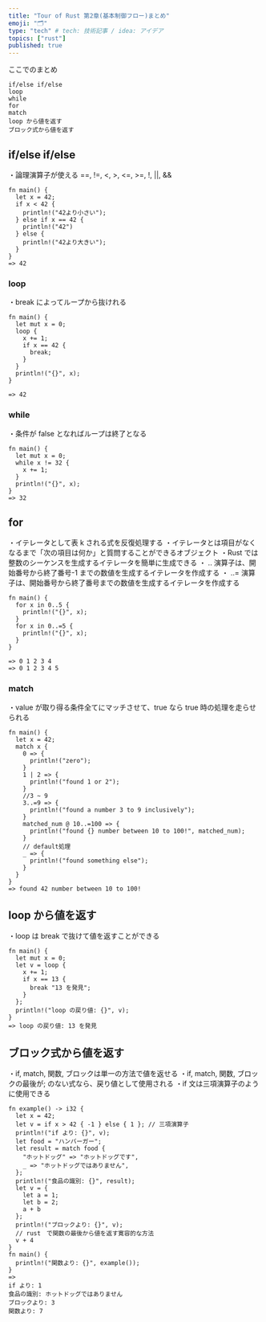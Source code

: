 ```yaml
---
title: "Tour of Rust 第2章(基本制御フロー)まとめ"
emoji: "🗂"
type: "tech" # tech: 技術記事 / idea: アイデア
topics: ["rust"]
published: true
---
```


ここでのまとめ

```
if/else if/else
loop
while
for
match
loop から値を返す
ブロック式から値を返す
```

## if/else if/else

・論理演算子が使える ==, !=, <, >, <=, >=, !, ||, &&

```
fn main() {
  let x = 42;
  if x < 42 {
    println!("42より小さい");
  } else if x == 42 {
    println!("42")
  } else {
    println!("42より大きい");
  }
}
=> 42
```

### loop

・break によってループから抜けれる

```
fn main() {
  let mut x = 0;
  loop {
    x += 1;
    if x == 42 {
      break;
    }
  }
  println!("{}", x);
}

=> 42
```

### while

・条件が false となればループは終了となる

```
fn main() {
  let mut x = 0;
  while x != 32 {
    x += 1;
  }
  println!("{}", x);
}
=> 32
```

## for

・イテレータとして表 k される式を反復処理する
・イテレータとは項目がなくなるまで「次の項目は何か」と質問することができるオブジェクト
・Rust では整数のシーケンスを生成するイテレータを簡単に生成できる
・ .. 演算子は、開始番号から終了番号-1 までの数値を生成するイテレータを作成する
・ ..= 演算子は、開始番号から終了番号までの数値を生成するイテレータを作成する

```
fn main() {
  for x in 0..5 {
    println!("{}", x);
  }
  for x in 0..=5 {
    println!("{}", x);
  }
}

=> 0 1 2 3 4
=> 0 1 2 3 4 5
```

### match

・value が取り得る条件全てにマッチさせて、true なら true 時の処理を走らせられる

```
fn main() {
  let x = 42;
  match x {
    0 => {
      println!("zero");
    }
    1 | 2 => {
      println!("found 1 or 2");
    }
    //3 ~ 9
    3..=9 => {
      println!("found a number 3 to 9 inclusively");
    }
    matched_num @ 10..=100 => {
      println!("found {} number between 10 to 100!", matched_num);
    }
    // default処理
    _ => {
      println!("found something else");
    }
  }
}
=> found 42 number between 10 to 100!
```

## loop から値を返す

・loop は break で抜けて値を返すことができる

```
fn main() {
  let mut x = 0;
  let v = loop {
    x += 1;
    if x == 13 {
      break "13 を発見";
    }
  };
  println!("loop の戻り値: {}", v);
}
=> loop の戻り値: 13 を発見
```

## ブロック式から値を返す

・if, match, 関数, ブロックは単一の方法で値を返せる
・if, match, 関数, ブロックの最後が; のない式なら、戻り値として使用される
・if 文は三項演算子のように使用できる

```
fn example() -> i32 {
  let x = 42;
  let v = if x > 42 { -1 } else { 1 }; // 三項演算子
  println!("if より: {}", v);
  let food = "ハンバーガー";
  let result = match food {
    "ホットドッグ" => "ホットドッグです",
    _ => "ホットドッグではありません",
  };
  println!("食品の識別: {}", result);
  let v = {
    let a = 1;
    let b = 2;
    a + b
  };
  println!("ブロックより: {}", v);
  // rust　で関数の最後から値を返す寛容的な方法
  v + 4
}
fn main() {
  println!("関数より: {}", example());
}
=>
if より: 1
食品の識別: ホットドッグではありません
ブロックより: 3
関数より: 7
```
